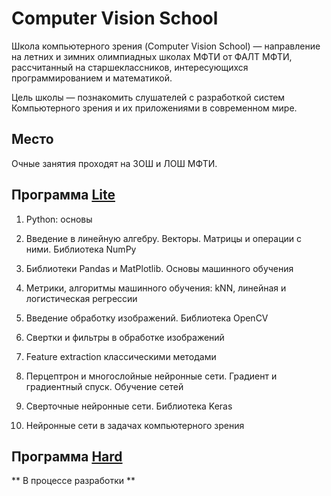# Computer Vision School

Школа компьютерного зрения (Computer Vision School) — направление на летних и зимних олимпиадных школах МФТИ от ФАЛТ МФТИ, рассчитанный на старшеклассников, интересующихся программированием и математикой.

Цель школы — познакомить слушателей с разработкой систем Компьютерного зрения и их приложениями в современном мире.

## Место

Очные занятия проходят на ЗОШ и ЛОШ МФТИ.

## Программа [Lite]()

1. Python: основы

2. Введение в линейную алгебру. Векторы. Матрицы и операции с ними. Библиотека NumPy

3. Библиотеки Pandas и MatPlotlib. Основы машинного обучения

5. Метрики, алгоритмы машинного обучения: kNN, линейная и логистическая регрессии

6. Введение обработку изображений. Библиотека OpenCV

7. Свертки и фильтры в обработке изображений

8. Feature extraction классическими методами

9. Перцептрон и многослойные нейронные сети. Градиент и градиентный спуск. Обучение сетей

10. Сверточные нейронные сети. Библиотека Keras

11. Нейронные сети в задачах компьютерного зрения


## Программа [Hard]()

** В процессе разработки **